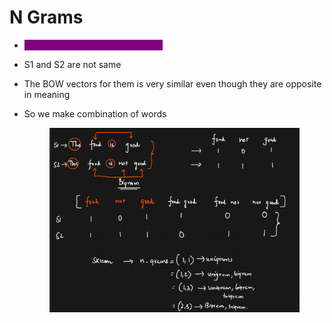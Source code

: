 # N Grams

* <mark style="color:purple;background-color:purple;">**Helps to form semantic meaning**</mark>
* S1 and S2 are not same
* The BOW vectors for them is very similar even though they are opposite in meaning
*   So we make combination of words

    <figure><img src=".gitbook/assets/image (3) (1) (1).png" alt=""><figcaption></figcaption></figure>
